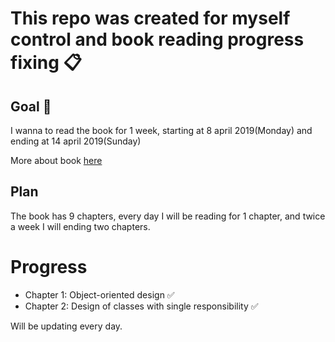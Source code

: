 # This repo was created for myself control and book reading progress fixing 📋

## Goal 🎯

I wanna to read the book for 1 week, starting at 8 april 2019(Monday)
and ending at 14 april 2019(Sunday)

More about book [here](https://www.poodr.com/)

## Plan

The book has 9 chapters, every day I will be reading for 1 chapter, and twice a week
I will ending two chapters.

# Progress

- Chapter 1: Object-oriented design ✅
- Chapter 2: Design of classes with single responsibility ✅

Will be updating every day.
